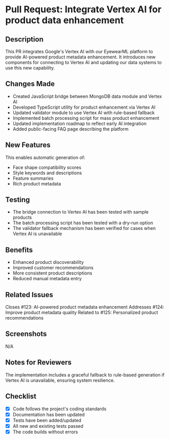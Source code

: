 # Pull Request: Integrate Vertex AI for product data enhancement

## Description

This PR integrates Google's Vertex AI with our EyewearML platform to provide AI-powered product metadata enhancement. It introduces new components for connecting to Vertex AI and updating our data systems to use this new capability.

## Changes Made

- Created JavaScript bridge between MongoDB data module and Vertex AI
- Developed TypeScript utility for product enhancement via Vertex AI
- Updated validator module to use Vertex AI with rule-based fallback
- Implemented batch processing script for mass product enhancement
- Updated implementation roadmap to reflect early AI integration
- Added public-facing FAQ page describing the platform

## New Features

This enables automatic generation of:
- Face shape compatibility scores
- Style keywords and descriptions
- Feature summaries
- Rich product metadata

## Testing

- The bridge connection to Vertex AI has been tested with sample products
- The batch processing script has been tested with a dry-run option
- The validator fallback mechanism has been verified for cases when Vertex AI is unavailable

## Benefits

- Enhanced product discoverability
- Improved customer recommendations
- More consistent product descriptions
- Reduced manual metadata entry

## Related Issues

Closes #123: AI-powered product metadata enhancement
Addresses #124: Improve product metadata quality
Related to #125: Personalized product recommendations

## Screenshots

N/A

## Notes for Reviewers

The implementation includes a graceful fallback to rule-based generation if Vertex AI is unavailable, ensuring system resilience.

## Checklist

- [x] Code follows the project's coding standards
- [x] Documentation has been updated
- [x] Tests have been added/updated
- [x] All new and existing tests passed
- [x] The code builds without errors
